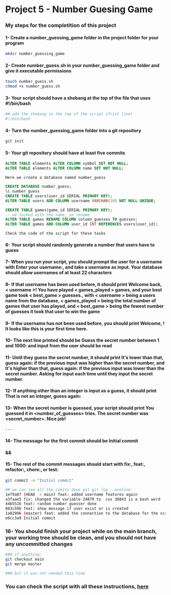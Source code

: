 # Project 5 - Number Guesing Game

### My steps for the completition of this project

#### 1- Create a number_guessing_game folder in the project folder for your program
~~~ bash
mkdir number_guessing_game
~~~

#### 2- Create number_guess.sh in your number_guessing_game folder and give it executable permissions
~~~ bash
touch number_guess.sh
chmod +x number_guess.sh
~~~

#### 3- Your script should have a shebang at the top of the file that uses #!/bin/bash
~~~ bash
## add the shebang in the top of the script (frist line)
#!/bin/bash
~~~

#### 4- Turn the number_guessing_game folder into a git repository
~~~ sql
git init
~~~

#### 5- Your git repository should have at least five commits
~~~ sql
ALTER TABLE elements ALTER COLUMN symbol SET NOT NULL;
ALTER TABLE elements ALTER COLUMN name SET NOT NULL;
~~~

<code>Here we create a database named number_guess</code>

~~~ sql
CREATE DATABASE number_guess;
\c number_guess
CREATE TABLE users(user_id SERIAL PRIMARY KEY);
ALTER TABLE users ADD COLUMN username VARCHAR(20) NOT NULL UNIQUE;

CREATE TABLE games(game_id SERIAL PRIMARY KEY);
-- we fucked with the name, so rename
ALTER TABLE games RENAME COLUMN column_guesses TO guesses;
ALTER TABLE games ADD COLUMN user_id INT REFERENCES users(user_id);
~~~

<code>Check the code of the script for these tasks</code>

#### 6- Your script should randomly generate a number that users have to guess
#### 7- When you run your script, you should prompt the user for a username with Enter your username:, and take a username as input. Your database should allow usernames of at least 22 characters
#### 8- If that username has been used before, it should print Welcome back, < username >! You have played < games_played > games, and your best game took < best_game > guesses., with < username > being a users name from the database, < games_played > being the total number of games that user has played, and < best_game > being the fewest number of guesses it took that user to win the game
#### 9- If the username has not been used before, you should print Welcome, <username>! It looks like this is your first time here.
#### 10- The next line printed should be Guess the secret number between 1 and 1000: and input from the user should be read
#### 11- Until they guess the secret number, it should print It's lower than that, guess again: if the previous input was higher than the secret number, and It's higher than that, guess again: if the previous input was lower than the secret number. Asking for input each time until they input the secret number.
#### 12- If anything other than an integer is input as a guess, it should print That is not an integer, guess again:
#### 13- When the secret number is guessed, your script should print You guessed it in <number_of_guesses> tries. The secret number was <secret_number>. Nice job!

<code>---</code>

#### 14- The message for the first commit should be Initial commit
#### &&
#### 15- The rest of the commit messages should start with fix:, feat:, refactor:, chore:, or test:
~~~ bash
git commit -m "Initial commit"

## we can see all the comits done git git log --oneline
1ef9a07 (HEAD -> main) feat: added username features again
a3faae5 fix: changed the variable 24879 to  cos 30843 is a bash word
4465516 feat: random number guesser done
003c59b feat: show message if user exist or is created
1a02996 (master) feat: added the connection to the database for the script
e6cc3a9 Initial commit
~~~

### 16- You should finish your project while on the main branch, your working tree should be clean, and you should not have any uncommitted changes
~~~ bash
### if anything:
git checkout main
git merge master

### but it was not needed this time
~~~

### You can check the script with all these instructions, [here](https://github.com/AitorSantaeugenia/freecodecamp-projects/tree/main/relational_database_(beta)/Project_4_Periodic_table_database/submit)



